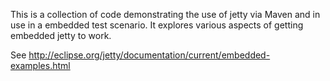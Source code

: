 This is a collection of code demonstrating the use of jetty via Maven
and in use in a embedded test scenario. It explores various aspects of getting
embedded jetty to work.

See 
http://eclipse.org/jetty/documentation/current/embedded-examples.html